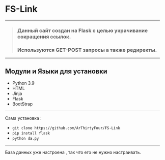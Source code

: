 # FS-Link
---
> ### Данный сайт создан на Flask с целью украчивание сокращения ссылок. 
> ### Используются GET-POST запросы а также редиректы.
---
## Модули и Языки для установки
* Python 3.9
* HTML
* Jinja
* Flask
* BootStrap
---

Сама установка :
* `git clone https://github.com/ArThirtyFour/FS-Link`
* `pip install flask`
* `python da.py`
---
База данных уже настроена , так что его не нужно настраивать.
